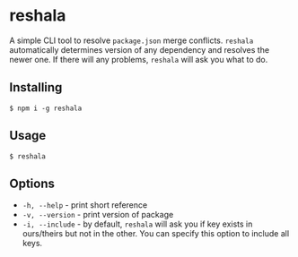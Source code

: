 # reshala

A simple CLI tool to resolve `package.json` merge conflicts.
`reshala` automatically determines version of any dependency and resolves the newer one.
If there will any problems, `reshala` will ask you what to do.

## Installing
```
$ npm i -g reshala
```

## Usage
```
$ reshala
```

## Options

* `-h, --help` - print short reference
* `-v, --version` - print version of package
* `-i, --include` - by default, `reshala` will ask you if key exists in ours/theirs but not in the other. You can specify this option to include all keys.